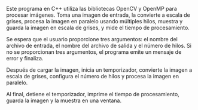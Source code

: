 Este programa en C++ utiliza las bibliotecas OpenCV y OpenMP para procesar imágenes. 
Toma una imagen de entrada, la convierte a escala de grises, procesa la imagen en paralelo usando múltiples hilos, muestra y guarda la imagen en escala de grises, y mide el tiempo de procesamiento. 

Se espera que el usuario proporcione tres argumentos: el nombre del archivo de entrada, el nombre del archivo de salida y el número de hilos. 
Si no se proporcionan tres argumentos, el programa emite un mensaje de error y finaliza. 

Después de cargar la imagen, inicia un temporizador, convierte la imagen a escala de grises, configura el número de hilos y procesa la imagen en paralelo. 

Al final, detiene el temporizador, imprime el tiempo de procesamiento, guarda la imagen y la muestra en una ventana.
